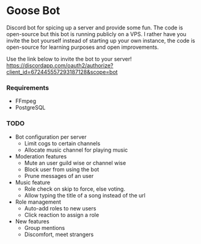 # Goose Bot #
Discord bot for spicing up a server and provide some fun. The code is open-source but this bot is running publicly on a VPS. I rather have you invite the bot yourself instead of starting up your own instance, the code is open-source for learning purposes and open improvements.

Use the link below to invite the bot to your server!
https://discordapp.com/oauth2/authorize?client_id=672445557293187128&scope=bot

### Requirements ###
* FFmpeg 
* PostgreSQL

### TODO ###
* Bot configuration per server
	* Limit cogs to certain channels
	* Allocate music channel for playing music
* Moderation features
	* Mute an user guild wise or channel wise
	* Block user from using the bot
	* Prune messages of an user
* Music feature
	* Role check on skip to force, else voting.
	* Allow typing the title of a song instead of the url
* Role management
	* Auto-add roles to new users
	* Click reaction to assign a role
* New features
	* Group mentions
	* Discomfort, meet strangers